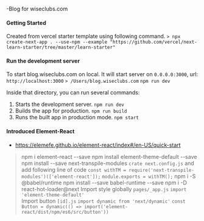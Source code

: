 -Blog for wiseclubs.com

#### Getting Started
Created from vercel starter template using following command. 
`> npx create-next-app . --use-npm --example "https://github.com/vercel/next-learn-starter/tree/master/learn-starter"`

#### Run the development server
To start blog.wiseclubs.com on local. It will start server on `0.0.0.0:3000`, url: `http://localhost:3000`
`> /Users/blog.wiseclubs.com`
`npm run dev`

Inside that directory, you can run several commands:
1. Starts the development server. 
`npm run dev` 
2. Builds the app for production.
`npm run build`
3. Runs the built app in production mode.
`npm start`

#### Introduced Element-React
- https://elemefe.github.io/element-react/index#/en-US/quick-start
> npm i element-react --save
> npm install element-theme-default --save
> npm install --save next-transpile-modules
  `crate next.config.js` and add following line of code
  `const withTM = require('next-transpile-modules')(['element-react']);`
  `module.exports = withTM();`
> npm i -S @babel/runtime
> npm install --save babel-runtime --save
> npm i -D react-hot-loader@next
> Import style globally `pages/_app.js`
  `import 'element-theme-default'`  
> Import button `[id].js`
  `import dynamic from 'next/dynamic'`
  `const Button = dynamic(() => import('element-react/dist/npm/es6/src/button'))`
